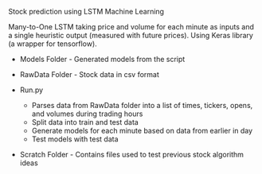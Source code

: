 Stock prediction using LSTM Machine Learning

Many-to-One LSTM taking price and volume for each minute as inputs and a single heuristic output (measured with future prices). Using Keras library (a wrapper for tensorflow).

* Models Folder - Generated models from the script

* RawData Folder - Stock data in csv format

* Run.py
  * Parses data from RawData folder into a list of times, tickers, opens, and volumes during trading hours
  * Split data into train and test data
  * Generate models for each minute based on data from earlier in day
  * Test models with test data

* Scratch Folder - Contains files used to test previous stock algorithm ideas
